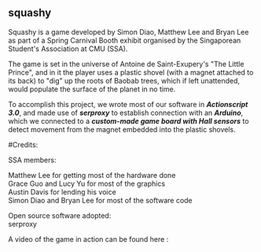 ## squashy


Squashy is a game developed by Simon Diao, Matthew Lee and Bryan Lee as part of a Spring Carnival Booth exhibit organised by the Singaporean Student's Association at CMU (SSA).

The game is set in the universe of Antoine de Saint-Exupery's "The Little Prince", and in it the player uses a plastic shovel (with a magnet attached to its back) to "dig" up the roots of Baobab trees, which if left unattended, would populate the surface of the planet in no time.

To accomplish this project, we wrote most of our software in *__Actionscript 3.0__*, and made use of *__serproxy__* to establish connection with an *__Arduino__*, which we connected to a *__custom-made game board with Hall sensors__* to detect movement from the magnet embedded into the plastic shovels.

#Credits:

SSA members:

Matthew Lee for getting most of the hardware done <br>
Grace Guo and Lucy Yu for most of the graphics <br>
Austin Davis for lending his voice<br>
Simon Diao and Bryan Lee for most of the software code <br>

Open source software adopted: <br>
serproxy

A video of the game in action can be found here :
